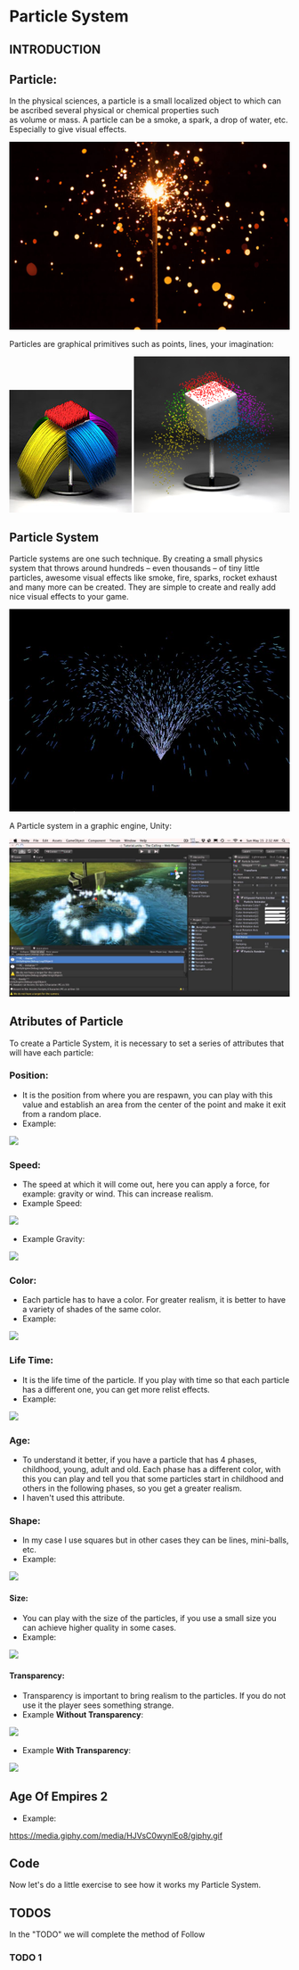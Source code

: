 # Particle System

## INTRODUCTION

## Particle:
In the physical sciences, a particle is a small localized object to which can be ascribed several physical or chemical properties such as volume or mass.
A particle can be a smoke, a spark, a drop of water, etc. Especially to give visual effects.

![](https://raw.githubusercontent.com/elliotjb/Particle-System-by-ElliotJB/master/docs/particle_example.jpg)


Particles are graphical primitives such as points, lines, your imagination:

![](https://raw.githubusercontent.com/elliotjb/Particle-System-by-ElliotJB/master/docs/Particle_line.jpg)
![](https://raw.githubusercontent.com/elliotjb/Particle-System-by-ElliotJB/master/docs/Particle_point.jpg)

## Particle System
Particle systems are one such technique. By creating a small physics system that throws around hundreds – even thousands – of tiny little particles, awesome visual effects like smoke, fire, sparks, rocket exhaust and many more can be created. They are simple to create and really add nice visual effects to your game. 

![](https://raw.githubusercontent.com/elliotjb/Particle-System-by-ElliotJB/master/docs/gdm0798.jpg)

A Particle system in a graphic engine, Unity:

![](https://raw.githubusercontent.com/elliotjb/Particle-System-by-ElliotJB/master/docs/maxresdefault.jpg)

## Atributes of Particle
To create a Particle System, it is necessary to set a series of attributes that will have each particle:

### Position:
 - It is the position from where you are respawn, you can play with this value and establish an area from the center of the point and make it exit from a random place.
 - Example:
 
 ![](https://media.giphy.com/media/fmTp0H3B7ElR6/giphy.gif)
 
 
 
### Speed:
 - The speed at which it will come out, here you can apply a force, for example: gravity or wind. This can increase realism.
 - Example Speed:
 
  ![](https://media.giphy.com/media/muKgnCvN7srmg/giphy.gif)


 - Example Gravity:
 
  ![](https://media.giphy.com/media/eb9wp9JrbweE8/giphy.gif)

  
  
### Color:
 - Each particle has to have a color. For greater realism, it is better to have a variety of shades of the same color.
 - Example:
 
 ![](https://media.giphy.com/media/9iZPq8W1drGVO/giphy.gif)

  
### Life Time:
 - It is the life time of the particle. If you play with time so that each particle has a different one, you can get more relist effects.
 - Example:
 
 ![](https://media.giphy.com/media/3cNZJEBYJEHx6/giphy.gif)

 
### Age:
 - To understand it better, if you have a particle that has 4 phases, childhood, young, adult and old. Each phase has a different color, with this you can play and tell you that some particles start in childhood and others in the following phases, so you get a greater realism.
 - I haven't used this attribute.
 
 
### Shape:
 - In my case I use squares but in other cases they can be lines, mini-balls, etc.
 - Example:

 ![]( https://media.giphy.com/media/umMc0SQMI4rwQ/giphy.gif)
 
 
 
#### Size:
 - You can play with the size of the particles, if you use a small size you can achieve higher quality in some cases.
 - Example:

 ![](https://media.giphy.com/media/BwZpj7IQdlH4Q/giphy.gif)



#### Transparency:
 - Transparency is important to bring realism to the particles. If you do not use it the player sees something strange.
 - Example **Without Transparency**:
 
 ![](https://media.giphy.com/media/c7Y12WoD7g7Ze/giphy.gif) 

 
  - Example **With Transparency**:
  
 ![](https://media.giphy.com/media/BubacVhtlbr20/giphy.gif) 


## Age Of Empires 2
- Example:

<https://media.giphy.com/media/HJVsC0wynlEo8/giphy.gif>

 
## Code
Now let's do a little exercise to see how it works my Particle System.


## TODOS
In the "TODO" we will complete the method of Follow

### TODO 1








